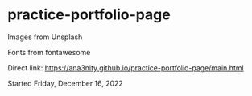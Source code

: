 # practice-portfolio-page

Images from Unsplash

Fonts from fontawesome

Direct link: https://ana3nity.github.io/practice-portfolio-page/main.html

Started ‎Friday, ‎December ‎16, ‎2022
